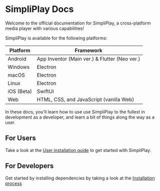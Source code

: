 # SimpliPlay Docs
Welcome to the official documentation for SimpliPlay, a cross-platform media player with various capabilities!

SimpliPlay is available for the following platforms:

| Platform | Framework |
| ----------- | ----------- |
| Android | App Inventor (Main ver.) & Flutter (Neo ver.) |
| Windows | Electron |
| macOS | Electron |
| Linux | Electron |
| iOS (Beta) | SwiftUI |
| Web | HTML, CSS, and JavaScript (vanilla Web) |

In these docs, you'll learn how to use  use SimpliPlay to the fullest in development as a developer, and learn a bit of things along the way as a user.

## For Users
Take a look at the [User installation guide](user-install.md) to get started with SimpliPlay.

## For Developers
Get started by installing dependencies by taking a look at the [Installation process](installation.md)

